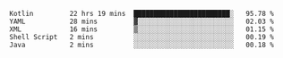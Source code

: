 <!--START_SECTION:waka-->
```text
Kotlin         22 hrs 19 mins  ████████████████████████░   95.78 % 
YAML           28 mins         ▓░░░░░░░░░░░░░░░░░░░░░░░░   02.03 % 
XML            16 mins         ▒░░░░░░░░░░░░░░░░░░░░░░░░   01.15 % 
Shell Script   2 mins          ░░░░░░░░░░░░░░░░░░░░░░░░░   00.19 % 
Java           2 mins          ░░░░░░░░░░░░░░░░░░░░░░░░░   00.18 % 
```
<!--END_SECTION:waka-->
